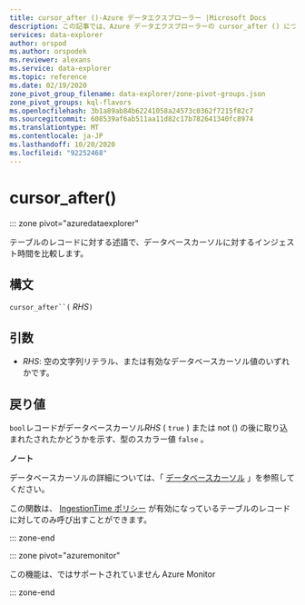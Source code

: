 ```yaml
---
title: cursor_after ()-Azure データエクスプローラー |Microsoft Docs
description: この記事では、Azure データエクスプローラーの cursor_after () について説明します。
services: data-explorer
author: orspod
ms.author: orspodek
ms.reviewer: alexans
ms.service: data-explorer
ms.topic: reference
ms.date: 02/19/2020
zone_pivot_group_filename: data-explorer/zone-pivot-groups.json
zone_pivot_groups: kql-flavors
ms.openlocfilehash: 3b1a89ab84b62241058a24573c0362f7215f82c7
ms.sourcegitcommit: 608539af6ab511aa11d82c17b782641340fc8974
ms.translationtype: MT
ms.contentlocale: ja-JP
ms.lasthandoff: 10/20/2020
ms.locfileid: "92252468"
---
```

# <a name="cursor_after"></a>cursor_after()

::: zone pivot="azuredataexplorer"

テーブルのレコードに対する述語で、データベースカーソルに対するインジェスト時間を比較します。

## <a name="syntax"></a>構文

`cursor_after``(` *RHS*`)`

## <a name="arguments"></a>引数

* *RHS*: 空の文字列リテラル、または有効なデータベースカーソル値のいずれかです。

## <a name="returns"></a>戻り値

`bool`レコードがデータベースカーソル*RHS* ( `true` ) または not () の後に取り込まれたされたかどうかを示す、型のスカラー値 `false` 。

**ノート**

データベースカーソルの詳細については、「 [データベースカーソル](../management/databasecursor.md) 」を参照してください。

この関数は、 [IngestionTime ポリシー](../management/ingestiontimepolicy.md) が有効になっているテーブルのレコードに対してのみ呼び出すことができます。

::: zone-end

::: zone pivot="azuremonitor"

この機能は、ではサポートされていません Azure Monitor

::: zone-end
